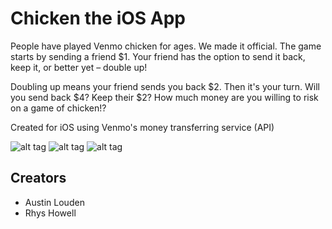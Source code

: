 Chicken the iOS App
==============

People have played Venmo chicken for ages. We made it official. The game starts by sending a friend $1. Your friend has the option to send it back, keep it, or better yet – double up!

Doubling up means your friend sends you back $2. Then it's your turn. Will you send back $4? Keep their $2? How much money are you willing to risk on a game of chicken!?

Created for iOS using Venmo's money transferring service (API)

![alt tag](http://s3.amazonaws.com/challengepost/photos/production/software_photos/000/176/126/datas/xlarge.png?1413731102)  ![alt tag](http://s3.amazonaws.com/challengepost/photos/production/software_photos/000/176/127/datas/xlarge.png?1413731101)   ![alt tag](http://s3.amazonaws.com/challengepost/photos/production/software_photos/000/176/122/datas/xlarge.png?1413731100)

Creators
--------------
 - Austin Louden
 - Rhys Howell
